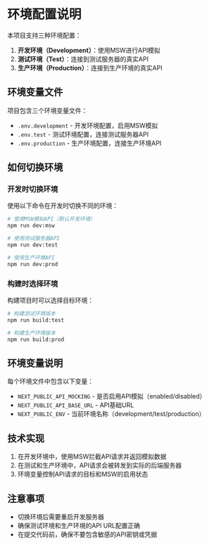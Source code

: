 # 环境配置说明

本项目支持三种环境配置：

1. **开发环境（Development）**：使用MSW进行API模拟
2. **测试环境（Test）**：连接到测试服务器的真实API
3. **生产环境（Production）**：连接到生产环境的真实API

## 环境变量文件

项目包含三个环境变量文件：

- `.env.development` - 开发环境配置，启用MSW模拟
- `.env.test` - 测试环境配置，连接测试服务器API
- `.env.production` - 生产环境配置，连接生产环境API

## 如何切换环境

### 开发时切换环境

使用以下命令在开发时切换不同的环境：

```bash
# 使用MSW模拟API（默认开发环境）
npm run dev:msw

# 使用测试服务器API
npm run dev:test

# 使用生产环境API
npm run dev:prod
```

### 构建时选择环境

构建项目时可以选择目标环境：

```bash
# 构建测试环境版本
npm run build:test

# 构建生产环境版本
npm run build:prod
```

## 环境变量说明

每个环境文件中包含以下变量：

- `NEXT_PUBLIC_API_MOCKING` - 是否启用API模拟（enabled/disabled）
- `NEXT_PUBLIC_API_BASE_URL` - API基础URL
- `NEXT_PUBLIC_ENV` - 当前环境名称（development/test/production）

## 技术实现

1. 在开发环境中，使用MSW拦截API请求并返回模拟数据
2. 在测试和生产环境中，API请求会被转发到实际的后端服务器
3. 环境变量控制API请求的目标和MSW的启用状态

## 注意事项

- 切换环境后需要重启开发服务器
- 确保测试环境和生产环境的API URL配置正确
- 在提交代码前，确保不要包含敏感的API密钥或凭据 